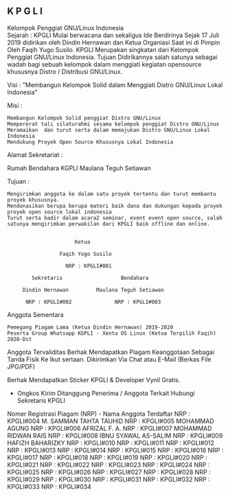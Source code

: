 ## K P G L I  
Kelompok Penggiat GNU/Linux Indonesia  
Sejarah :
KPGLI Mulai berwacana dan sekaligus Ide Berdirinya Sejak 17 Juli 2019 didirikan oleh Dindin Hernawan dan Ketua Organiasi Saat ini di Pimpin Oleh Faqih Yugo Susilo. KPGLI Merupakan singkatan dari Kelompok Penggiat GNU/Linux Indonesia. Tujuan Didirikannya salah satunya sebagai wadah bagi sebuah kelompok dalam menggiati kegiatan opensource khususnya Distro / Distribusi GNU/Linux.




Visi :
"Membangun Kelompok Solid dalam Menggiati Distro GNU/Linux Lokal Indonesia"

Misi :

    Membangun Kelompok Solid penggiat Distro GNU/Linux
    Mempererat tali silaturahmi sesama kelompok penggiat Distro GNU/Linux
    Meramaikan  dan turut serta dalam memajukan Distro GNU/Linux Lokal Indonesia
    Mendukung Proyek Open Source Khususnya Lokal Indonesia

Alamat Sekretariat :

Rumah Bendahara KGPLI
Maulana Teguh Setiawan

Tujuan :

    Mengirimkan anggota ke dalam satu proyek tertentu dan turut membantu proyek khususnya.
    Mendonasikan berupa berupa materi baik dana dan dukungan kepada proyek proyek open source lokal indonesia
    Turut serta hadir dalam acara2 seminar, event event open source, salah satunya mengirimkan perwakilan dari KPGLI baik offline dan online.


                          Ketua

                     Faqih Yogo Susilo

                       NRP : KPGLI#001

            Sekretaris                   Bendahara

         Dindin Hernawan         Maulana Teguh Setiawan

          NRP : KPGLI#002              NRP : KPGLI#003
                        
Anggota Sementara

    Pemegang Piagam Lama (Ketua Dindin Hernawan) 2019-2020
    Peserta Group Whatsapp KGPLI - Xenta OS Linux (Ketua Terpilih Faqih) 2020-Dst

Anggota Tervaliditas 
Berhak Mendapatkan Piagam Keanggotaan 
Sebagai Tanda Fisik Ke Ikut sertaan.
Dikirimkan Via Chat atau E-Mail (Berkas File JPG/PDF)


Berhak Mendapatkan Sticker KPGLI & Developer Vynil Gratis.
* Ongkos Kirim Ditanggung Penerima / Anggota Terkait
Hubungi Sekretaris KPGLI


Nomer Registrasi Piagam (NRP) - Nama Anggota Terdaftar
NRP : KPGLI#004 M. SAMMAN TAHTA TAUHID
NRP : KPGLI#005 MOHAMMAD AGUNG
NRP : KPGLI#006 AFRIZAL F. A.
NRP : KPGLI#007 MOHAMMAD RIDWAN RAIS
NRP : KPGLI#008 IBNU SYAWAL AS-SALIM
NRP : KPGLI#009 HAFIZH BAHARIZKY
NRP : KPGLI#010 
NRP : KPGLI#011
NRP : KPGLI#012
NRP : KPGLI#013
NRP : KPGLI#014
NRP : KPGLI#015
NRP : KPGLI#016
NRP : KPGLI#017
NRP : KPGLI#018
NRP : KPGLI#019
NRP : KPGLI#020
NRP : KPGLI#021
NRP : KPGLI#022
NRP : KPGLI#023
NRP : KPGLI#024
NRP : KPGLI#025 
NRP : KPGLI#026
NRP : KPGLI#027
NRP : KPGLI#028
NRP : KPGLI#029
NRP : KPGLI#030
NRP : KPGLI#031
NRP : KPGLI#032
NRP : KPGLI#033
NRP : KPGLI#034
